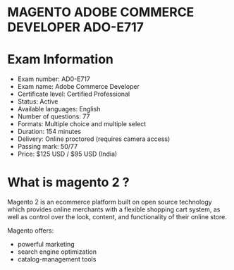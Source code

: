 # MAGENTO ADOBE COMMERCE DEVELOPER ADO-E717

# Exam Information

* Exam number: AD0-E717  
* Exam name: Adobe Commerce Developer  
* Certificate level: Certified Professional  
* Status: Active  
* Available languages: English  
* Number of questions: 77  
* Formats: Multiple choice and multiple select  
* Duration: 154 minutes  
* Delivery: Online proctored (requires camera access)  
* Passing mark: 50/77  
* Price: $125 USD / $95 USD (India)  

# What is magento 2 ?

Magento 2 is an ecommerce platform built on open source technology which provides online merchants with a flexible shopping cart system, as well as control over the look, content, and functionality of their online store. 

Magento offers:  

* powerful marketing  
* search engine optimization  
* catalog-management tools  
